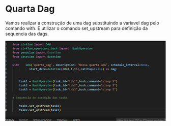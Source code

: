 # Quarta Dag

Vamos realizar a construção de uma dag substituindo a variavel dag pelo comando with.
E utilizar o comando set_upstream para definição da sequencia das dags.

<img src="https://github.com/JosiTubaroski/Quarta_Dag/blob/main/img/quarta_dag_codigo.png">

